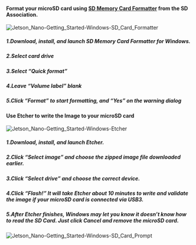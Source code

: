 #### Format your microSD card using [SD Memory Card Formatter](https://www.sdcard.org/downloads/formatter/eula_windows/) from the SD Association.
![Jetson_Nano-Getting_Started-Windows-SD_Card_Formatter](https://user-images.githubusercontent.com/53148219/68956250-a63a0b00-0802-11ea-92b2-7442bafe9ab0.png)
##### 1.Download, install, and launch SD Memory Card Formatter for Windows.
##### 2.Select card drive
##### 3.Select “Quick format”
##### 4.Leave “Volume label” blank
##### 5.Click “Format” to start formatting, and “Yes” on the warning dialog
#### Use Etcher to write the Image to your microSD card
![Jetson_Nano-Getting_Started-Windows-Etcher](https://user-images.githubusercontent.com/53148219/68956857-d7670b00-0803-11ea-908b-ab1bc38d5520.png)
##### 1.Download, install, and launch Etcher.
##### 2.Click “Select image” and choose the zipped image file downloaded earlier.
##### 3.Click “Select drive” and choose the correct device.
##### 4.Click “Flash!” It will take Etcher about 10 minutes to write and validate the image if your microSD card is connected via USB3.
##### 5.After Etcher finishes, Windows may let you know it doesn’t know how to read the SD Card. Just click Cancel and remove the microSD card.
![Jetson_Nano-Getting_Started-Windows-SD_Card_Prompt](https://user-images.githubusercontent.com/53148219/68957286-b3f09000-0804-11ea-9b3f-4d3586b5aee4.png)
